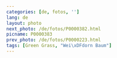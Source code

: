 ```yaml
---
categories: [de, fotos, '']
lang: de
layout: photo
next_photo: /de/fotos/P0000382.html
picname: P0000383
prev_photo: /de/fotos/P0000223.html
tags: [Green Grass, "Wei\xDFdorn Baum"]
---
```

